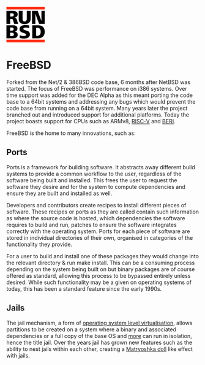 <p><a href="/" title="home"><img src="/header.png" class="header__logo"></a></p>

# FreeBSD

Forked from the Net/2 & 386BSD code base, 6 months after NetBSD was
started.  The focus of FreeBSD was performance on i386 systems.
Over time support was added for the DEC Alpha as this meant porting
the code base to a 64bit systems and addressing any bugs which would
prevent the code base from running on a 64bit system. Many years
later the project branched out and introduced support for additional
platforms. Today the project boasts support for CPUs such as ARMv8,
[RISC-V](http://riscv.org/) and
[BERI](http://www.cl.cam.ac.uk/research/security/ctsrd/beri/).

FreeBSD is the home to many innovations, such as:

## Ports

Ports is a framework for building software. It abstracts away
different build systems to provide a common workflow to the user,
regardless of the software being built and installed. This frees
the user to request the software they desire and for the system to
compute dependencies and ensure they are built and installed as
well.

Developers and contributors create recipes to install different
pieces of software. These recipes or ports as they are called contain
such information as where the source code is hosted, which dependencies
the software requires to build and run, patches to ensure the
software integrates correctly with the operating system. Ports for
each piece of software are stored in individual directories of their
own, organised in categories of the functionality they provide.

For a user to build and install one of these packages they would
change into the relevant directory & run make install.  This can
be a consuming process depending on the system being built on but
binary packages are of course offered as standard, allowing this
process to be bypassed entirely unless desired. While such functionality
may be a given on operating systems of today, this has been a
standard feature since the early 1990s.

## Jails

The jail mechanism, a form of [operating system level
virtualisation](https://en.wikipedia.org/wiki/Operating-system-level_virtualization),
allows partitions to be created on a system where a binary and
associated dependencies or a full copy of the base OS and
[more](https://wiki.freebsd.org/VIMAGE/Linux/CentOS55) can run in
isolation, hence the title jail. Over the years jail has grown new
features such as the ability to nest jails within each other,
creating a [Matryoshka doll](https://en.wikipedia.org/wiki/Matryoshka_doll)
like effect with jails.
